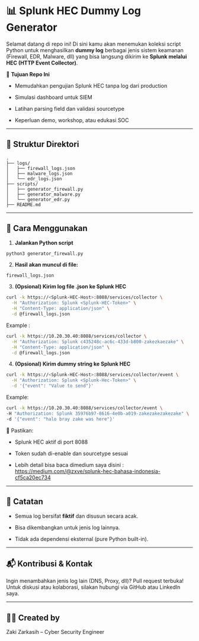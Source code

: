# 📊 Splunk HEC Dummy Log Generator

Selamat datang di repo ini! Di sini kamu akan menemukan koleksi script Python untuk menghasilkan **dummy log** berbagai jenis sistem keamanan (Firewall, EDR, Malware, dll) yang bisa langsung dikirim ke **Splunk melalui HEC (HTTP Event Collector)**.

🎯 **Tujuan Repo Ini**

- Memudahkan pengujian Splunk HEC tanpa log dari production
    
- Simulasi dashboard untuk SIEM
    
- Latihan parsing field dan validasi sourcetype
    
- Keperluan demo, workshop, atau edukasi SOC
    

---

## 📁 Struktur Direktori

```
.
├── logs/
│   ├── firewall_logs.json
│   ├── malware_logs.json
│   └── edr_logs.json
├── scripts/
│   ├── generator_firewall.py
│   ├── generator_malware.py
│   └── generator_edr.py
├── README.md
```

---

## 🚀 Cara Menggunakan

1. **Jalankan Python script**
    

```bash
python3 generator_firewall.py
```

2. **Hasil akan muncul di file:**
    

```
firewall_logs.json
```

3. **(Opsional) Kirim log file .json ke Splunk HEC**
    
```bash
curl -k https://<Splunk-HEC-Host>:8088/services/collector \
  -H "Authorization: Splunk <Splunk-HEC-Token>" \
  -H "Content-Type: application/json" \
  -d @firewall_logs.json
```

Example : 
```bash
curl -k https://10.20.30.40:8088/services/collector \
  -H "Authorization: Splunk c435248c-ac6c-433d-b800-zakezkaezake" \
  -H "Content-Type: application/json" \
  -d @firewall_logs.json
```

4. **(Opsional) Kirim dummy string ke Splunk HEC**

```bash
curl -k https://<Splunk-HEC-Host>:8088/services/collector/event \
  -H "Authorization: Splunk <Splunk-Hec-Token>" \
  -d '{"event": "Value to send"}'
```

Example: 
```bash
curl -k https://10.20.30.40:8088/services/collector/event \
-H "Authorization: Splunk 35976b97-8616-4e0b-a019-zakezakezakezake" \
-d '{"event": "halo bray zake was here"}'
```

📌 Pastikan:

- Splunk HEC aktif di port 8088
    
- Token sudah di-enable dan sourcetype sesuai
    
- Lebih detail bisa baca dimedium saya disini : https://medium.com/@zxve/splunk-hec-bahasa-indonesia-cf5ca20ec734
---

## 🧠 Catatan

- Semua log bersifat **fiktif** dan disusun secara acak.
    
- Bisa dikembangkan untuk jenis log lainnya.
    
- Tidak ada dependensi eksternal (pure Python built-in).
    

---

## 📬 Kontribusi & Kontak

Ingin menambahkan jenis log lain (DNS, Proxy, dll)? Pull request terbuka!  
Untuk diskusi atau kolaborasi, silakan hubungi via GitHub atau LinkedIn saya.

---

## 👨‍💻 Created by

Zaki Zarkasih – Cyber Security Engineer
